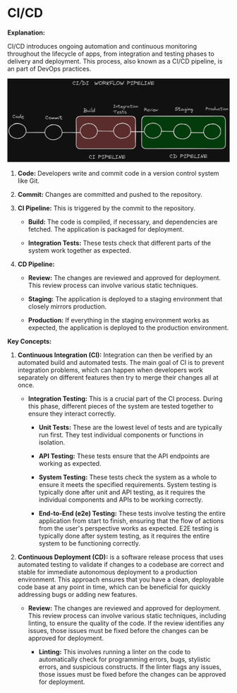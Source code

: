 # CI/CD

**Explanation:**

CI/CD introduces ongoing automation and continuous monitoring throughout the lifecycle of apps, from integration and testing phases to delivery and deployment. This process, also known as a CI/CD pipeline, is an part of DevOps practices.

![cicdWorkflow](./images/image.png)

1. **Code:** Developers write and commit code in a version control system like Git.

2. **Commit:** Changes are committed and pushed to the repository.

3. **CI Pipeline:** This is triggered by the commit to the repository.

    - **Build:** The code is compiled, if necessary, and dependencies are fetched. The application is packaged for deployment.

    - **Integration Tests:** These tests check that different parts of the system work together as expected.

4. **CD Pipeline:**

    - **Review:** The changes are reviewed and approved for deployment. This review process can involve various static techniques.

    - **Staging:** The application is deployed to a staging environment that closely mirrors production.

    - **Production:** If everything in the staging environment works as expected, the application is deployed to the production environment.

**Key Concepts:**

1. **Continuous Integration (CI):**  Integration can then be verified by an automated build and automated tests. The main goal of CI is to prevent integration problems, which can happen when developers work separately on different features then try to merge their changes all at once.

    - **Integration Testing:** This is a crucial part of the CI process. During this phase, different pieces of the system are tested together to ensure they interact correctly.

        - **Unit Tests:** These are the lowest level of tests and are typically run first. They test individual components or functions in isolation.

        - **API Testing:** These tests ensure that the API endpoints are working as expected.

        - **System Testing:** These tests check the system as a whole to ensure it meets the specified requirements. System testing is typically done after unit and API testing, as it requires the individual components and APIs to be working correctly.

        - **End-to-End (e2e) Testing:** These tests involve testing the entire application from start to finish, ensuring that the flow of actions from the user's perspective works as expected. E2E testing is typically done after system testing, as it requires the entire system to be functioning correctly.

2. **Continuous Deployment (CD):** is a software release process that uses automated testing to validate if changes to a codebase are correct and stable for immediate autonomous deployment to a production environment. This approach ensures that you have a clean, deployable code base at any point in time, which can be beneficial for quickly addressing bugs or adding new features.

    - **Review:** The changes are reviewed and approved for deployment. This review process can involve various static techniques, including linting, to ensure the quality of the code. If the review identifies any issues, those issues must be fixed before the changes can be approved for deployment.

        - **Linting:** This involves running a linter on the code to automatically check for programming errors, bugs, stylistic errors, and suspicious constructs. If the linter flags any issues, those issues must be fixed before the changes can be approved for deployment.
